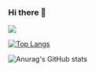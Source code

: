 ### Hi there 👋

<img src="https://capsule-render.vercel.app/api?type=soft&color=auto&height=300&section=header&text=이택승%20소개&fontSize=90" />

[![Top Langs](https://github-readme-stats.vercel.app/api/top-langs/?username=LEETAEKSEUNG)](https://github.com/anuraghazra/github-readme-stats)

![Anurag's GitHub stats](https://github-readme-stats.vercel.app/api?username=LEETAEKSEUNG&hide=contribs,prs&show_icons=true&theme=graywhite)

